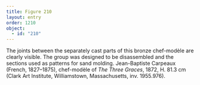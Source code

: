 ```yaml
---
title: Figure 210
layout: entry
order: 1210
object:
  - id: "210"
---
```


The joints between the separately cast parts of this bronze chef-modèle are clearly visible. The group was designed to be disassembled and the sections used as patterns for sand molding. Jean-Baptiste Carpeaux (French, 1827–1875), chef-modèle of *The Three Graces*, 1872, H. 81.3 cm (Clark Art Institute, Williamstown, Massachusetts, inv. 1955.976).
